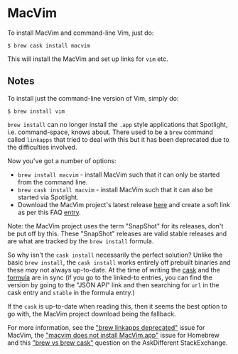MacVim
======

To install MacVim and command-line Vim, just do:

    $ brew cask install macvim

This will install the MacVim and set up links for `vim` etc.

Notes
-----

To install just the command-line version of Vim, simply do:

    $ brew install vim

`brew install` can no longer install the `.app` style applications that Spotlight, i.e. command-space, knows about. There used to be a `brew` command called `linkapps` that tried to deal with this but it has been deprecated due to the difficulties involved.

Now you've got a number of options:

* `brew install macvim` - install MacVim such that it can only be started from the command line.
* `brew cask install macvim` - install MacVim such that it can also be started via Spotlight.
* Download the MacVim project's latest release [here](https://macvim-dev.github.io/macvim/) and create a soft link as per this FAQ [entry](https://github.com/macvim-dev/macvim/wiki/FAQ#how-can-i-open-files-from-terminal).

Note: the MacVim project uses the term "SnapShot" for its releases, don't be put off by this. These "SnapShot" releases are valid stable releases and are what are tracked by the `brew install` formula.

So why isn't the `cask install` necessarily the perfect solution? Unlike the basic `brew install`, the `cask install` works entirely off prebuilt binaries and these _may_ not always up-to-date.  At the time of writing the [cask](https://formulae.brew.sh/cask/macvim) and the [formula](https://formulae.brew.sh/formula/macvim) are in sync (if you go to the linked-to entries, you can find the version by going to the "JSON API" link and then searching for `url` in the cask entry and `stable` in the formula entry.)

If the `cask` is up-to-date when reading this, then it seems the best option to go with, the MacVim project download being the fallback.

For more information, see the ["brew linkapps deprecated"](https://github.com/macvim-dev/macvim/issues/450) issue for MacVim, the ["macvim does not install MacVim.app"](https://github.com/Homebrew/homebrew-core/issues/20707) issue for Homebrew and this ["brew vs brew cask"](https://apple.stackexchange.com/q/125468) question on the AskDifferent StackExchange.
